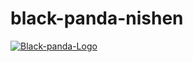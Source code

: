 # black-panda-nishen 

<a href="https://ibb.co/HndcsHS"><img src="https://i.ibb.co/HndcsHS/Black-panda-Logo.png" alt="Black-panda-Logo" border="0"></a>
